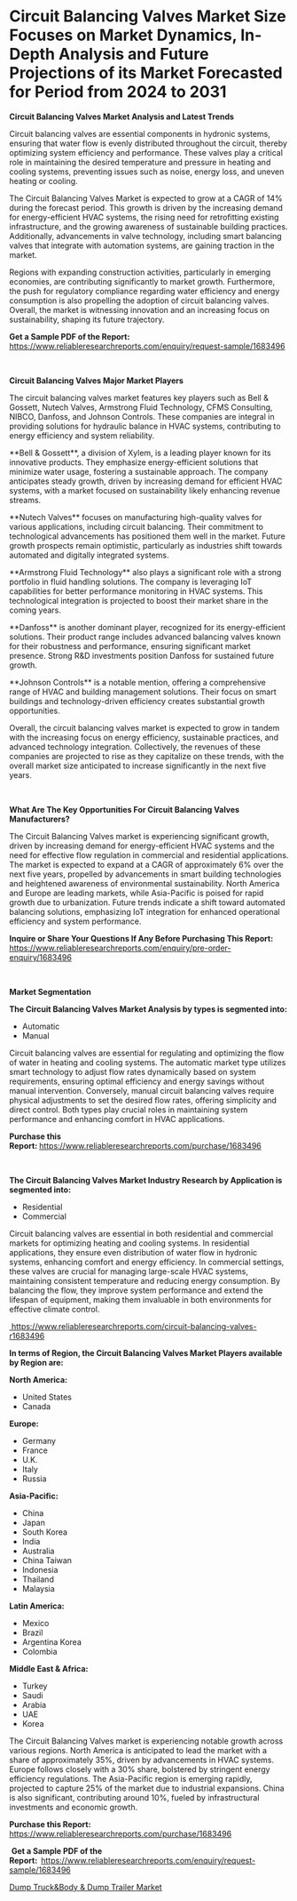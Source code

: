 <p><h1>Circuit Balancing Valves Market Size Focuses on Market Dynamics, In-Depth Analysis and Future Projections of its Market Forecasted for Period from 2024 to 2031</h1></p><p><strong>Circuit Balancing Valves Market Analysis and Latest Trends</strong></p>
<p><p>Circuit balancing valves are essential components in hydronic systems, ensuring that water flow is evenly distributed throughout the circuit, thereby optimizing system efficiency and performance. These valves play a critical role in maintaining the desired temperature and pressure in heating and cooling systems, preventing issues such as noise, energy loss, and uneven heating or cooling.</p><p>The Circuit Balancing Valves Market is expected to grow at a CAGR of 14% during the forecast period. This growth is driven by the increasing demand for energy-efficient HVAC systems, the rising need for retrofitting existing infrastructure, and the growing awareness of sustainable building practices. Additionally, advancements in valve technology, including smart balancing valves that integrate with automation systems, are gaining traction in the market. </p><p>Regions with expanding construction activities, particularly in emerging economies, are contributing significantly to market growth. Furthermore, the push for regulatory compliance regarding water efficiency and energy consumption is also propelling the adoption of circuit balancing valves. Overall, the market is witnessing innovation and an increasing focus on sustainability, shaping its future trajectory.</p></p>
<p><strong>Get a Sample PDF of the Report:&nbsp;</strong> <a href="https://www.reliableresearchreports.com/enquiry/request-sample/1683496?utm_campaign=38&utm_medium=2&utm_source=Github&utm_content=ia&utm_term=30122024&utm_id=circuit-balancing-valves">https://www.reliableresearchreports.com/enquiry/request-sample/1683496</a></p>
<p>&nbsp;</p>
<p><strong>Circuit Balancing Valves Major Market Players</strong></p>
<p><p>The circuit balancing valves market features key players such as Bell & Gossett, Nutech Valves, Armstrong Fluid Technology, CFMS Consulting, NIBCO, Danfoss, and Johnson Controls. These companies are integral in providing solutions for hydraulic balance in HVAC systems, contributing to energy efficiency and system reliability.</p><p>**Bell & Gossett**, a division of Xylem, is a leading player known for its innovative products. They emphasize energy-efficient solutions that minimize water usage, fostering a sustainable approach. The company anticipates steady growth, driven by increasing demand for efficient HVAC systems, with a market focused on sustainability likely enhancing revenue streams.</p><p>**Nutech Valves** focuses on manufacturing high-quality valves for various applications, including circuit balancing. Their commitment to technological advancements has positioned them well in the market. Future growth prospects remain optimistic, particularly as industries shift towards automated and digitally integrated systems.</p><p>**Armstrong Fluid Technology** also plays a significant role with a strong portfolio in fluid handling solutions. The company is leveraging IoT capabilities for better performance monitoring in HVAC systems. This technological integration is projected to boost their market share in the coming years.</p><p>**Danfoss** is another dominant player, recognized for its energy-efficient solutions. Their product range includes advanced balancing valves known for their robustness and performance, ensuring significant market presence. Strong R&D investments position Danfoss for sustained future growth.</p><p>**Johnson Controls** is a notable mention, offering a comprehensive range of HVAC and building management solutions. Their focus on smart buildings and technology-driven efficiency creates substantial growth opportunities.</p><p>Overall, the circuit balancing valves market is expected to grow in tandem with the increasing focus on energy efficiency, sustainable practices, and advanced technology integration. Collectively, the revenues of these companies are projected to rise as they capitalize on these trends, with the overall market size anticipated to increase significantly in the next five years.</p></p>
<p>&nbsp;</p>
<p><strong>What Are The Key Opportunities For Circuit Balancing Valves Manufacturers?</strong></p>
<p><p>The Circuit Balancing Valves market is experiencing significant growth, driven by increasing demand for energy-efficient HVAC systems and the need for effective flow regulation in commercial and residential applications. The market is expected to expand at a CAGR of approximately 6% over the next five years, propelled by advancements in smart building technologies and heightened awareness of environmental sustainability. North America and Europe are leading markets, while Asia-Pacific is poised for rapid growth due to urbanization. Future trends indicate a shift toward automated balancing solutions, emphasizing IoT integration for enhanced operational efficiency and system performance.</p></p>
<p><strong>Inquire or Share Your Questions If Any Before Purchasing This Report:</strong> <a href="https://www.reliableresearchreports.com/enquiry/pre-order-enquiry/1683496?utm_campaign=38&utm_medium=2&utm_source=Github&utm_content=ia&utm_term=30122024&utm_id=circuit-balancing-valves">https://www.reliableresearchreports.com/enquiry/pre-order-enquiry/1683496</a></p>
<p>&nbsp;</p>
<p><strong>Market Segmentation</strong></p>
<p><strong>The Circuit Balancing Valves Market Analysis by types is segmented into:</strong></p>
<p><ul><li>Automatic</li><li>Manual</li></ul></p>
<p><p>Circuit balancing valves are essential for regulating and optimizing the flow of water in heating and cooling systems. The automatic market type utilizes smart technology to adjust flow rates dynamically based on system requirements, ensuring optimal efficiency and energy savings without manual intervention. Conversely, manual circuit balancing valves require physical adjustments to set the desired flow rates, offering simplicity and direct control. Both types play crucial roles in maintaining system performance and enhancing comfort in HVAC applications.</p></p>
<p><strong>Purchase this Report:&nbsp;</strong><a href="https://www.reliableresearchreports.com/purchase/1683496?utm_campaign=38&utm_medium=2&utm_source=Github&utm_content=ia&utm_term=30122024&utm_id=circuit-balancing-valves">https://www.reliableresearchreports.com/purchase/1683496</a></p>
<p>&nbsp;</p>
<p><strong>The Circuit Balancing Valves Market Industry Research by Application is segmented into:</strong></p>
<p><ul><li>Residential</li><li>Commercial</li></ul></p>
<p><p>Circuit balancing valves are essential in both residential and commercial markets for optimizing heating and cooling systems. In residential applications, they ensure even distribution of water flow in hydronic systems, enhancing comfort and energy efficiency. In commercial settings, these valves are crucial for managing large-scale HVAC systems, maintaining consistent temperature and reducing energy consumption. By balancing the flow, they improve system performance and extend the lifespan of equipment, making them invaluable in both environments for effective climate control.</p></p>
<p><a href="https://www.reliableresearchreports.com/circuit-balancing-valves-r1683496?utm_campaign=38&utm_medium=2&utm_source=Github&utm_content=ia&utm_term=30122024&utm_id=circuit-balancing-valves">&nbsp;https://www.reliableresearchreports.com/circuit-balancing-valves-r1683496</a></p>
<p><strong>In terms of Region, the Circuit Balancing Valves Market Players available by Region are:</strong></p>
<p>
    <p> <strong> North America: </strong>
        <ul>
            <li>United States</li>
            <li>Canada</li>
        </ul>
        </p> 
    <p> <strong> Europe: </strong>
        <ul>
            <li>Germany</li>
            <li>France</li>
            <li>U.K.</li>
            <li>Italy</li>
            <li>Russia</li>
        </ul>
        </p> 
    <p> <strong> Asia-Pacific: </strong>
        <ul>
            <li>China</li>
            <li>Japan</li>
            <li>South Korea</li>
            <li>India</li>
            <li>Australia</li>
            <li>China Taiwan</li>
            <li>Indonesia</li>
            <li>Thailand</li>
            <li>Malaysia</li>
        </ul>
        </p> 
    <p> <strong> Latin America: </strong>
        <ul>
            <li>Mexico</li>
            <li>Brazil</li>
            <li>Argentina Korea</li>
            <li>Colombia</li>
        </ul>
        </p> 
    <p> <strong> Middle East & Africa: </strong>
        <ul>
            <li>Turkey</li>
            <li>Saudi</li>
            <li>Arabia</li>
            <li>UAE</li>
            <li>Korea</li>
        </ul>
    </p>
    </p>
<p><p>The Circuit Balancing Valves market is experiencing notable growth across various regions. North America is anticipated to lead the market with a share of approximately 35%, driven by advancements in HVAC systems. Europe follows closely with a 30% share, bolstered by stringent energy efficiency regulations. The Asia-Pacific region is emerging rapidly, projected to capture 25% of the market due to industrial expansions. China is also significant, contributing around 10%, fueled by infrastructural investments and economic growth.</p></p>
<p><strong>Purchase this Report: </strong><a href="https://www.reliableresearchreports.com/purchase/1683496?utm_campaign=38&utm_medium=2&utm_source=Github&utm_content=ia&utm_term=30122024&utm_id=circuit-balancing-valves">https://www.reliableresearchreports.com/purchase/1683496</a></p>
<p>&nbsp;<strong>Get a Sample PDF of the Report:&nbsp;&nbsp;</strong><a href="https://www.reliableresearchreports.com/enquiry/request-sample/1683496?utm_campaign=38&utm_medium=2&utm_source=Github&utm_content=ia&utm_term=30122024&utm_id=circuit-balancing-valves">https://www.reliableresearchreports.com/enquiry/request-sample/1683496</a></p>
<p><strong></strong></p>
<p><p><a href="https://github.com/hartsockdonnette82/Market-Research-Report-List-1/blob/main/dump-truckbody-dump-trailer-market.md?utm_campaign=38&utm_medium=2&utm_source=Github&utm_content=ia&utm_term=30122024&utm_id=circuit-balancing-valves">Dump Truck&Body & Dump Trailer Market</a></p></p>
